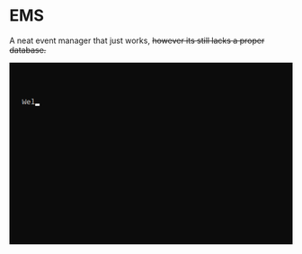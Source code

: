 # EMS
A neat event manager that just works, ~~however its still lacks a proper database.~~

![](bebop.gif)
